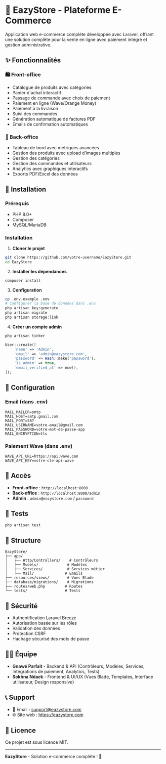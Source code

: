 # 🛒 EazyStore - Plateforme E-Commerce

Application web e-commerce complète développée avec Laravel, offrant une solution complète pour la vente en ligne avec paiement intégré et gestion administrative.

## ✨ Fonctionnalités

### 🛍️ Front-office
- Catalogue de produits avec catégories
- Panier d'achat interactif
- Passage de commande avec choix de paiement
- Paiement en ligne (Wave/Orange Money)
- Paiement à la livraison
- Suivi des commandes
- Génération automatique de factures PDF
- Emails de confirmation automatiques

### 🔧 Back-office
- Tableau de bord avec métriques avancées
- Gestion des produits avec upload d'images multiples
- Gestion des catégories
- Gestion des commandes et utilisateurs
- Analytics avec graphiques interactifs
- Exports PDF/Excel des données

## 🚀 Installation

### Prérequis
- PHP 8.0+
- Composer
- MySQL/MariaDB

### Installation

1. **Cloner le projet**
```bash
git clone https://github.com/votre-username/EazyStore.git
cd EazyStore
```

2. **Installer les dépendances**
```bash
composer install
```

3. **Configuration**
```bash
cp .env.example .env
# Configurer la base de données dans .env
php artisan key:generate
php artisan migrate
php artisan storage:link
```

4. **Créer un compte admin**
```bash
php artisan tinker
```
```php
User::create([
    'name' => 'Admin',
    'email' => 'admin@eazystore.com',
    'password' => Hash::make('password'),
    'is_admin' => true,
    'email_verified_at' => now(),
]);
```

## 🔧 Configuration

### Email (dans .env)
```env
MAIL_MAILER=smtp
MAIL_HOST=smtp.gmail.com
MAIL_PORT=587
MAIL_USERNAME=votre-email@gmail.com
MAIL_PASSWORD=votre-mot-de-passe-app
MAIL_ENCRYPTION=tls
```

### Paiement Wave (dans .env)
```env
WAVE_API_URL=https://api.wave.com
WAVE_API_KEY=votre-cle-api-wave
```

## 👥 Accès

- **Front-office** : `http://localhost:8000`
- **Back-office** : `http://localhost:8000/admin`
- **Admin** : `admin@eazystore.com` / `password`

## 🧪 Tests

```bash
php artisan test
```

## 📁 Structure

```
EazyStore/
├── app/
│   ├── Http/Controllers/    # Contrôleurs
│   ├── Models/             # Modèles
│   ├── Services/           # Services métier
│   └── Mail/              # Emails
├── resources/views/        # Vues Blade
├── database/migrations/    # Migrations
├── routes/web.php         # Routes
└── tests/                 # Tests
```

## 🔐 Sécurité

- Authentification Laravel Breeze
- Autorisation basée sur les rôles
- Validation des données
- Protection CSRF
- Hachage sécurisé des mots de passe

## 👨‍💻 Équipe

- **Gnawé Parfait** - Backend & API (Contrôleurs, Modèles, Services, Intégrations de paiement, Analytics, Tests)
- **Sokhna Ndack** - Frontend & UI/UX (Vues Blade, Templates, Interface utilisateur, Design responsive)

## 📞 Support

- 📧 Email : support@eazystore.com
- 🌐 Site web : https://eazystore.com

## 📝 Licence

Ce projet est sous licence MIT.

---

**EazyStore** - Solution e-commerce complète ! 🚀
